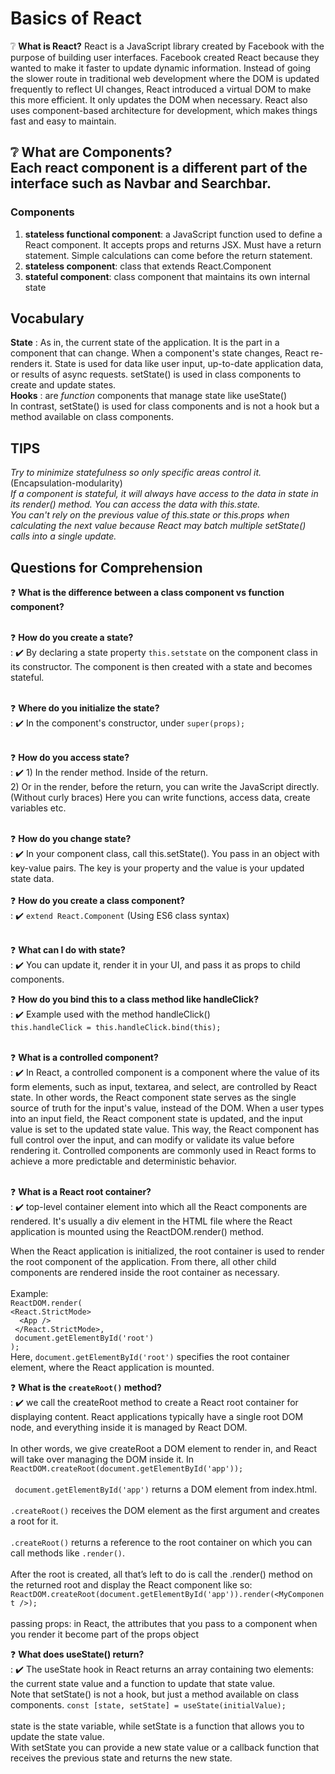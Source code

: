  # Basics of React 
 
 :grey_question: 
 **What is React?**
React is a JavaScript library created by Facebook with the purpose of building user interfaces. Facebook created React because they wanted to make it faster to update dynamic information. Instead of going the slower route in traditional web development where the DOM is updated frequently to reflect UI changes, React introduced a virtual DOM to make this more efficient. It only updates the DOM when necessary. React also uses component-based architecture for development, which makes things fast and easy to maintain. 

 :grey_question: 
 **What are Components?**<BR>
 Each react component is a different part of the interface such as Navbar and Searchbar. 
 ---
 
### Components
1. **stateless functional component**: a JavaScript function used to define a React component. It accepts props and returns JSX. Must have a return statement. Simple calculations can come before the return statement. 
2. **stateless component**: class that extends React.Component
3. **stateful component**: class component that maintains its own internal state

## Vocabulary
**State**
: As in, the current state of the application. It is the part in a component that can change. When a component's state changes, React re-renders it. State is used for data like user input, up-to-date application data, or results of async requests. setState() is used in class components to create and update states. <br>
**Hooks** 
: are *function* components that manage state like useState()<br>In contrast, setState() is used for class components and is not a hook but a method available on class components.

## TIPS
*Try to minimize statefulness so only specific areas control it.* (Encapsulation-modularity)<br>
*If a component is stateful, it will always have access to the data in state in its render() method. You can access the data with this.state.*<br>
*You can't rely on the previous value of this.state or this.props when calculating the next value because React may batch multiple setState() calls into a single update.*<br>

## Questions for Comprehension
:question: **What is the difference between a class component vs function component?** <br><br>

:question: **How do you create a state?** <br>
: :heavy_check_mark: By declaring a state property `this.setstate` on the component class in its constructor. The component is then created with a state and becomes stateful.<br><br>

:question: **Where do you initialize the state?**<br>
: :heavy_check_mark: In the component's constructor, under `super(props);` <br><br>


:question: **How do you access state?** <br>
: :heavy_check_mark: 1) In the render method. Inside of the return. <br>
2) Or in the render, before the return, you can write the JavaScript directly. (Without curly braces) Here you can write functions, access data, create variables etc. <br><br>

:question: **How do you change state?** <br>
: :heavy_check_mark: In your component class, call this.setState(). You pass in an object with key-value pairs. The key is your property and the value is your updated state data. <br><br>
:question: **How do you create a class component?** <br>
: :heavy_check_mark: `extend React.Component` (Using ES6 class syntax)<br><br>

:question: **What can I do with state?** <br>
: :heavy_check_mark: You can update it, render it in your UI, and pass it as props to child components.

:question: **How do you bind this to a class method like handleClick?** <br>
: :heavy_check_mark: Example used with the method handleClick() <br>
`this.handleClick = this.handleClick.bind(this);`<br><br>

:question: **What is a controlled component?** <br>
: :heavy_check_mark:
In React, a controlled component is a component where the value of its form elements, such as input, textarea, and select, are controlled by React state. In other words, the React component state serves as the single source of truth for the input's value, instead of the DOM. When a user types into an input field, the React component state is updated, and the input value is set to the updated state value. This way, the React component has full control over the input, and can modify or validate its value before rendering it. Controlled components are commonly used in React forms to achieve a more predictable and deterministic behavior.<br><br>
 
 :question: **What is a React root container?**<br> 
: :heavy_check_mark: top-level container element into which all the React components are rendered. It's usually a div element in the HTML file where the React application is mounted using the ReactDOM.render() method.
 
 When the React application is initialized, the root container is used to render the root component of the application. From there, all other child components are rendered inside the root container as necessary.<br><br>
Example:<br>
 `ReactDOM.render(`<br>
  `<React.StrictMode>`<br>
  `  <App />`<br>
 ` </React.StrictMode>,`<br>
 ` document.getElementById('root')`<br>
`);`
 <BR>
 Here, `document.getElementById('root')` specifies the root container element, where the React application is mounted.<BR>
 
  
 :question: **What is the `createRoot()` method?** <br>
 : :heavy_check_mark: we call the createRoot method to create a React root container for displaying content. 
  React applications typically have a single root DOM node, and everything inside it is managed by React DOM.
 <BR><BR>
   In other words, we give createRoot a DOM element to render in, and React will take over managing the DOM inside it.
   In `ReactDOM.createRoot(document.getElementById('app'));`<br><BR>
     ` document.getElementById('app')` returns a DOM element from index.html.<br><BR>
`.createRoot()` receives the DOM element as the first argument and creates a root for it.<br><BR>
`.createRoot()` returns a reference to the root container on which you can call methods like `.render()`.<br><BR>
  After the root is created, all that’s left to do is call the .render() method on the returned root and display the React component like so:<BR>
  `ReactDOM.createRoot(document.getElementById('app')).render(<MyComponent />);`<BR><BR>
  passing props:  in React, the attributes that you pass to a component when you render it become part of the props object 
  
   :question: **What does useState() return?**<br>
 : :heavy_check_mark: The useState hook in React returns an array containing two elements: the current state value and a function to update that state value. <br>
  Note that setState() is not a hook, but just a method available on class components. 
  `const [state, setState] = useState(initialValue);`<BR><BR>
  state is the state variable, while setState is a function that allows you to update the state value. <BR>
  With setState you can provide a new state value or a callback function that receives the previous state and returns the new state.





